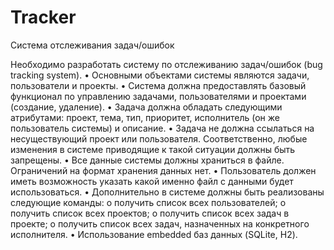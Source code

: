 # Tracker

Система отслеживания задач/ошибок

Необходимо разработать систему по отслеживанию задач/ошибок (bug tracking system).
•	Основными объектами системы являются задачи, пользователи и проекты.
•	Система должна предоставлять базовый функционал по управлению задачами, пользователями и проектами (создание, удаление).
•	Задача должна обладать следующими атрибутами: проект, тема, тип, приоритет, исполнитель (он же пользователь системы) и описание. 
•	Задача не должна ссылаться на несуществующий проект или пользователя. 
Соответственно, любые изменения в системе приводящие к такой ситуации должны быть запрещены.
•	Все данные системы должны храниться в файле. Ограничений на формат хранения данных нет. 
•	Пользователь должен иметь возможность указать какой именно файл с данными будет использоваться. 
•	Дополнительно в системе должны быть реализованы следующие команды:
   o	получить список всех пользователей;
   o	получить список всех проектов;
   o	получить список всех задач в проекте;
   o	получить список всех задач, назначенных на конкретного исполнителя.
•	Использование embedded баз данных (SQLite, H2).
